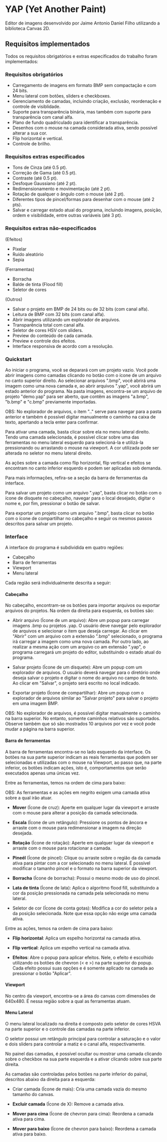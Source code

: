 # YAP (Yet Another Paint)

Editor de imagens desenvolvido por Jaime Antonio Daniel Filho utilizando a biblioteca Canvas 2D.

## Requisitos implementados

Todos os requisitos obrigatórios e extras especificados do trabalho foram implementados:

### Requisitos obrigatórios
- Carregamento de imagens em formato BMP sem compactação e com 24 bits.
- Menu lateral com botões, sliders e checkboxes.
- Gerenciamento de camadas, incluindo criação, exclusão, reordenação e controle
de visiblidade.
- Suporte para transparência binária, mas também com suporte para transparência
com canal alfa.
- Plano de fundo quadriculado para identificar a transparência.
- Desenhos com o mouse na camada considerada ativa, sendo possível alterar a sua cor.
- Flip horizontal e vertical.
- Controle de brilho.

### Requisitos extras especificados
- Tons de Cinza (até 0.5 pt).
- Correção de Gama (até 0.5 pt).
- Contraste (até 0.5 pt).
- Desfoque Gaussiano (até 2 pt).
- Redimensionamento e movimentação (até 2 pt).
- Rotação de qualquer o ângulo com o mouse (até 2 pt).
- Diferentes tipos de pincel/formas para desenhar com o mouse (até 2 pts).
- Salvar e carregar estado atual do programa, incluindo imagens, posição,
ordem e visibilidade, entre outras variáveis (até 3 pt).
  
### Requisitos extras não-especificados
(Efeitos)
- Pixelar
- Ruído aleatório
- Sepia

(Ferramentas)
- Borracha
- Balde de tinta (Flood fill)
- Seletor de cores

(Outros)
- Salvar o projeto em BMP de 24 bits ou de 32 bits (com canal alfa).
- Leitura de BMP com 32 bits (com canal alfa).
- Abrir imagens utilizando um explorador de arquivos.
- Transparência total com canal alfa.
- Seletor de cores HSV com sliders.
- Preview do conteúdo de cada camada.
- Preview e controle dos efeitos.
- Interface responsiva de acordo com a resolução.

### Quickstart

Ao iniciar o programa, você se deparará com um projeto vazio. Você pode abrir
imagens como camadas clicando no botão com o ícone de um arquivo no canto
superior direito. Ao selecionar arquivos ".bmp", você abrirá uma imagem como
uma nova camada e, ao abrir arquivos ".yap", você abrirá um estado anterior do
programa. Na pasta imagens, encontra-se um arquivo de projeto "demo.yap" para
ser aberto, que contêm as imagens "a.bmp", "b.bmp" e "c.bmp" previamente
importadas.

OBS: No explorador de arquivos, o item ".." serve para navegar para a pasta
anterior e também é possível digitar manualmente o caminho na caixa de texto,
apertando a tecla enter para confirmar.

Para ativar uma camada, basta clicar sobre ela no menu lateral direito. Tendo uma
camada selecionada, é possível clicar sobre uma das ferramentas no menu lateral
esquerdo para selecioná-la e utilizá-la pressionando ou arrastando o mouse na
viewport. A cor utilizada pode ser alterada no seletor no menu lateral direito.

As ações sobre a camada como flip horizontal, flip vertical e efeitos se
encontram no canto inferior esquerdo e podem ser aplicadas sob demanda.

Para mais informações, refira-se a seção da barra de ferramentas da interface.

Para salvar um projeto como um arquivo ".yap", basta clicar no botão com o ícone
de disquete no cabeçalho, navegar para o local desejado, digitar o nome e,
por fim, pressionar o botão de salvar.

Para exportar um projeto como um arquivo ".bmp", basta clicar no botão com o ícone
de compartilhar no cabeçalho e seguir os mesmos passos descritos para salvar um
projeto.

### Interface

A interface do programa é subdividida em quatro regiões:
- Cabeçalho
- Barra de ferramentas
- Viewport
- Menu lateral

Cada região será individualmente descrita a seguir:

#### Cabeçalho

No cabeçalho, encontram-se os botões para importar arquivos ou exportar arquivos
do projetos. Na ordem da direita para esquerda, os botões são:

- Abrir arquivo (Ícone de um arquivo): Abre um popup para carregar imagens .bmp
ou projetos .yap. O usuário deve navegar pelo explorador de arquivos e
selecionar o item que deseja carregar. Ao clicar em "Abrir" com um arquivo com
a extensão ".bmp" selecionado, o programa irá carregar a imagem como uma nova
camada. Por outro lado, ao realizar a mesma ação com um arquivo co am extensão
".yap", o programa carregará um projeto do editor, substituindo o estado atual
do programa.

- Salvar projeto (Ícone de um disquete): Abre um popup com um explorador de
arquivos. O usuário deverá navegar para o diretório onde deseja salvar o projeto 
e digitar o nome do arquivo no campo de texto. Ao clicar em "Salvar", o projeto 
será escrito no local indicado.

- Exportar projeto (Ícone de compartilhar): Abre um popup com o explorador de
arquivos similar ao "Salvar projeto" para salvar o projeto em uma imagem BMP. 

OBS: No explorador de arquivos, é possível digitar manualmente o caminho na barra
superior. No entanto, somente caminhos relativos são suportados. Observe também
que só são mostrados 10 arquivos por vez e você pode mudar a página na barra
superior.

#### Barra de ferramentas

A barra de ferramentas encontra-se no lado esquerdo da interface. Os botões na
sua parte superior indicam as reais ferramentas que podem ser selecionadas e
utilizadas com o mouse na Viewport, ao passo que, na parte inferior, os botões
indicam ações, isto é, comportamentos que serão executados apenas uma únicas vez.

Entre as ferramentas, temos na ordem de cima para baixo:

OBS: As ferramentas e as ações em negrito exigem uma camada ativa sobre a qual irão atuar.

- **Mover** (Ícone de cruz): Aperte em qualquer lugar da viewport e arraste com
o mouse para alterar a posição da camada selecionada.

- **Escala** (Ícone de um retângulo): Pressione os pontos de âncora e arraste com
o mouse para redimensionar a imagem na direção desejada.

- **Rotação** (Ícone de rotação): Aperte em qualquer lugar da viewport e arraste
com o mouse para rotacionar a camada.

- **Pineél** (Ícone de pincel): Clique ou arraste sobre o região da da camada
ativa para pintar com a cor selecionado no menu lateral. É possível modificar o
tamanho pincel e o formato na barra superior da viewport.

- **Borracha** (Ícone de borracha): Possui o mesmo modo de uso do pincel.

- **Lata de tinta** (Ícone de lata): Aplica o algoritmo flood fill, substituindo
a cor da posição pressionada na camada pela selecionada no menu lateral.

- Seletor de cor (Ícone de conta gotas): Modifica a cor do seletor pela a da
posição selecionada. Note que essa opção não exige uma camada ativa.

Entre as ações, temos na ordem de cima para baixo:

- **Flip horizontal**: Aplica um espelho horizontal na camada ativa.

- **Flip vertical**: Aplica um espelho vertical na camada ativa.

- **Efeitos**: Abre o popup para aplicar efeitos. Nele, o efeito é escolhido
utilizando os botões de chevron (< e >) na parte superior do popup. Cada efeito
possui suas opções e é somente aplicado na camada ao pressionar o botão
"Aplicar".

#### Viewport

No centro da viewport, encontra-se a área do canvas com dimensões de 640x480. É
nessa região sobre a qual as ferramentas atuam.

#### Menu Lateral

O menu lateral localizado na direita é composto pelo seletor de cores HSVA na
parte superior e o controle das camadas na parte inferior.

O seletor possui um retângulo principal para controlar a saturação e o valor e 
dois sliders para controlar a matiz e o canal alfa, respectivamente. 

No painel das camadas, é possível ocultar ou mostrar uma camada clicando sobre
o checkbox na sua parte esquerda e a ativar clicando sobre sua parte direita. 

As camadas são controladas pelos botões na parte inferior do painal, descritos
abaixo da direita para a esquerda:

- Criar camada (Ícone de mais): Cria uma camada vazia do mesmo tamanho do canvas.

- **Excluir camada** (Ícone de X): Remove a camada ativa.

- **Mover para cima** (Ícone de chevron para cima): Reordena a camada ativa
para cima.

- **Mover para baixo** (Ícone de chevron para baixo): Reordena a camada ativa
para baixo.

